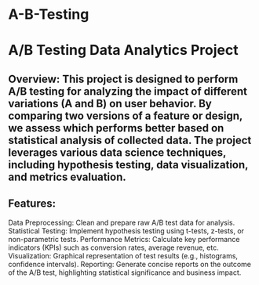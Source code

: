 # A-B-Testing

<p>
 <h1> A/B Testing Data Analytics Project
<h2>Overview: 
This project is designed to perform A/B testing for analyzing the impact of different variations (A and B) on user behavior. By comparing two versions of a feature or design, we assess which performs better based on statistical analysis of collected data. The project leverages various data science techniques, including hypothesis testing, data visualization, and metrics evaluation.
<h2>
Features:</h2>
Data Preprocessing: Clean and prepare raw A/B test data for analysis.
Statistical Testing: Implement hypothesis testing using t-tests, z-tests, or non-parametric tests.
Performance Metrics: Calculate key performance indicators (KPIs) such as conversion rates, average revenue, etc.
Visualization: Graphical representation of test results (e.g., histograms, confidence intervals).
Reporting: Generate concise reports on the outcome of the A/B test, highlighting statistical significance and business impact.
</p>
